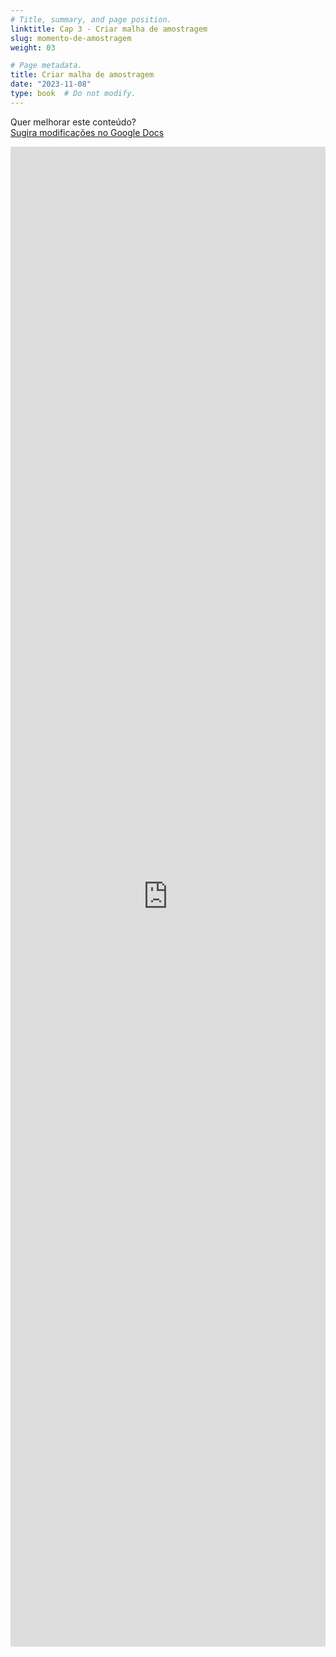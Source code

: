 ```yaml
---
# Title, summary, and page position.
linktitle: Cap 3 - Criar malha de amostragem
slug: momento-de-amostragem
weight: 03

# Page metadata.
title: Criar malha de amostragem
date: "2023-11-08"
type: book  # Do not modify.
---
```


Quer melhorar este conteúdo?<br>
[<i class="fa fa-edit" aria-hidden="true"></i> Sugira modificações no Google Docs][edit]

[edit]: https://docs.google.com/document/d/17cooOvnIeU1KzRkPMklgayHA2LkaSwEpi-FpNH81_Vk/edit

<iframe frameborder="0" style="width: 100%; height: 2400px" src="https://docs.google.com/document/d/e/2PACX-1vQRjUElTn5OgU5OdP8mzt04TSebGF6Atrbta5mXd3M_Q_oZOmhZALUz2aK0DT8bA4voQegsYTnx9-6F/pub?embedded=true"></iframe>
